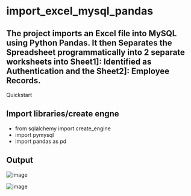 # import_excel_mysql_pandas
## The project imports an Excel file into MySQL using Python Pandas. It then Separates the Spreadsheet programmatically into 2 separate worksheets into Sheet1]: Identified as Authentication and the Sheet2]: Employee Records.
Quickstart
## Import libraries/create engne
* from sqlalchemy import create_engine
* import pymysql
* import pandas as pd
## Output
![image](https://user-images.githubusercontent.com/17750481/113439772-ded88580-93f3-11eb-99db-5e7b45471b1c.png)

![image](https://user-images.githubusercontent.com/17750481/113439821-ef88fb80-93f3-11eb-9c17-781e44f81add.png)

